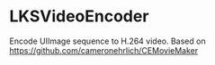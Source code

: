 # LKSVideoEncoder
Encode UIImage sequence to H.264 video. Based on https://github.com/cameronehrlich/CEMovieMaker

